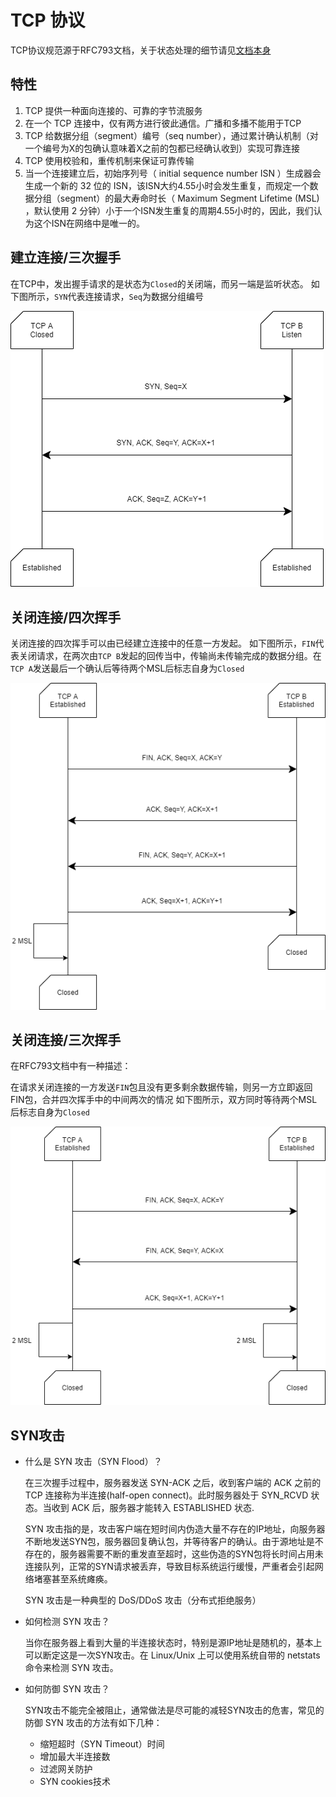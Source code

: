 # TCP 协议

TCP协议规范源于RFC793文档，关于状态处理的细节请见[文档本身](https://www.ietf.org/rfc/rfc793.txt)

## 特性

1. TCP 提供一种面向连接的、可靠的字节流服务
2. 在一个 TCP 连接中，仅有两方进行彼此通信。广播和多播不能用于TCP
4. TCP 给数据分组（segment）编号（seq number），通过累计确认机制（对一个编号为X的包确认意味着X之前的包都已经确认收到）实现可靠连接
4. TCP 使用校验和，重传机制来保证可靠传输
5. 当一个连接建立后，初始序列号（ initial sequence number ISN ）生成器会生成一个新的 32 位的 ISN，该ISN大约4.55小时会发生重复，而规定一个数据分组（segment）的最大寿命时长（ Maximum Segment Lifetime (MSL) ，默认使用 2 分钟）小于一个ISN发生重复的周期4.55小时的，因此，我们认为这个ISN在网络中是唯一的。

## 建立连接/三次握手

在TCP中，发出握手请求的是状态为`Closed`的关闭端，而另一端是监听状态。
如下图所示，`SYN`代表连接请求，`Seq`为数据分组编号

![](../img/3handshake.png)



## 关闭连接/四次挥手

关闭连接的四次挥手可以由已经建立连接中的任意一方发起。
如下图所示，`FIN`代表关闭请求，在两次由`TCP B`发起的回传当中，传输尚未传输完成的数据分组。在`TCP A`发送最后一个确认后等待两个MSL后标志自身为`Closed`

![](../img/4waved.png)

## 关闭连接/三次挥手

在RFC793文档中有一种描述：

在请求关闭连接的一方发送`FIN`包且没有更多剩余数据传输，则另一方立即返回FIN包，合并四次挥手中的中间两次的情况
如下图所示，双方同时等待两个MSL后标志自身为`Closed`

![4waved](../img/3waved.png)

## SYN攻击

- 什么是 SYN 攻击（SYN Flood）？

    在三次握手过程中，服务器发送 SYN-ACK 之后，收到客户端的 ACK 之前的 TCP 连接称为半连接(half-open connect)。此时服务器处于 SYN_RCVD 状态。当收到 ACK 后，服务器才能转入 ESTABLISHED 状态.

    SYN 攻击指的是，攻击客户端在短时间内伪造大量不存在的IP地址，向服务器不断地发送SYN包，服务器回复确认包，并等待客户的确认。由于源地址是不存在的，服务器需要不断的重发直至超时，这些伪造的SYN包将长时间占用未连接队列，正常的SYN请求被丢弃，导致目标系统运行缓慢，严重者会引起网络堵塞甚至系统瘫痪。

    SYN 攻击是一种典型的 DoS/DDoS 攻击（分布式拒绝服务）

- 如何检测 SYN 攻击？

    当你在服务器上看到大量的半连接状态时，特别是源IP地址是随机的，基本上可以断定这是一次SYN攻击。在 Linux/Unix 上可以使用系统自带的 netstats 命令来检测 SYN 攻击。

- 如何防御 SYN 攻击？

    SYN攻击不能完全被阻止，通常做法是尽可能的减轻SYN攻击的危害，常见的防御 SYN 攻击的方法有如下几种：

    - 缩短超时（SYN Timeout）时间
    - 增加最大半连接数
    - 过滤网关防护
    - SYN cookies技术